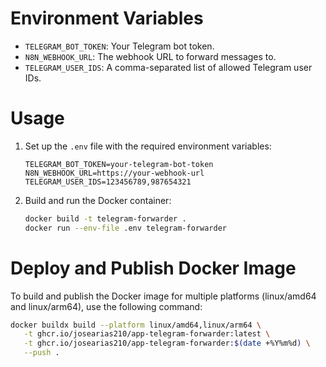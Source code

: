 # Environment Variables

- `TELEGRAM_BOT_TOKEN`: Your Telegram bot token.
- `N8N_WEBHOOK_URL`: The webhook URL to forward messages to.
- `TELEGRAM_USER_IDS`: A comma-separated list of allowed Telegram user IDs.

# Usage

1. Set up the `.env` file with the required environment variables:
   ```env
   TELEGRAM_BOT_TOKEN=your-telegram-bot-token
   N8N_WEBHOOK_URL=https://your-webhook-url
   TELEGRAM_USER_IDS=123456789,987654321
   ```

2. Build and run the Docker container:
   ```bash
   docker build -t telegram-forwarder .
   docker run --env-file .env telegram-forwarder
   ```

# Deploy and Publish Docker Image

To build and publish the Docker image for multiple platforms (linux/amd64 and linux/arm64), use the following command:

```bash
docker buildx build --platform linux/amd64,linux/arm64 \
   -t ghcr.io/josearias210/app-telegram-forwarder:latest \
   -t ghcr.io/josearias210/app-telegram-forwarder:$(date +%Y%m%d) \
   --push .
```